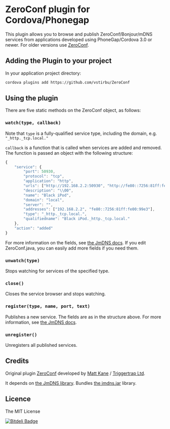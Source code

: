 # ZeroConf plugin for Cordova/Phonegap #

This plugin allows you to browse and publish ZeroConf/Bonjour/mDNS services from applications developed using PhoneGap/Cordova 3.0 or newer. For older versions use [ZeroConf](https://github.com/purplecabbage/phonegap-plugins/tree/master/Android/ZeroConf).

## Adding the Plugin to your project ##

In your application project directory:

```bash
cordova plugins add https://github.com/vstirbu/ZeroConf
```

## Using the plugin ##

There are five static methods on the ZeroConf object, as follows:

### `watch(type, callback)`
Note that `type` is a fully-qualified service type, including the domain, e.g. `"_http._tcp.local."`

`callback` is a function that is called when services are added and removed. The function is passed 
an object with the following structure:

```javascript
{
	"service": {
		"port": 50930,
		"protocol": "tcp",
		"application": "http",
		"urls": ["http://192.168.2.2:50930", "http://fe80::7256:81ff:fe00:99e3:50930"],
		"description": "\\00",
		"name": "Black iPod",
		"domain": "local",
		"server": "",
		"addresses": ["192.168.2.2", "fe80::7256:81ff:fe00:99e3"],
		"type": "_http._tcp.local.",
		"qualifiedname": "Black iPod._http._tcp.local."
	},
	"action": "added"
}

```
For more information on the fields, see [the JmDNS docs](http://jmdns.sourceforge.net/apidocs/javax/jmdns/ServiceInfo.html).
If you edit ZeroConf.java, you can easily add more fields if you need them.

### `unwatch(type)`
Stops watching for services of the specified type.

### `close()`
Closes the service browser and stops watching.

### `register(type, name, port, text)`
Publishes a new service. The fields are as in the structure above. For more information, 
see [the JmDNS docs](http://jmdns.sourceforge.net/apidocs/javax/jmdns/ServiceInfo.html).

### `unregister()`
Unregisters all published services.
	
## Credits

Original plugin [ZeroConf](https://github.com/purplecabbage/phonegap-plugins/tree/master/Android/ZeroConf) developed by [Matt Kane](https://github.com/ascorbic) / [Triggertrap Ltd](https://github.com/triggertrap).

It depends on [the JmDNS library](http://jmdns.sourceforge.net/). Bundles [the jmdns.jar](https://github.com/twitwi/AndroidDnssdDemo/) library.

## Licence ##

The MIT License


[![Bitdeli Badge](https://d2weczhvl823v0.cloudfront.net/vstirbu/zeroconf/trend.png)](https://bitdeli.com/free "Bitdeli Badge")

